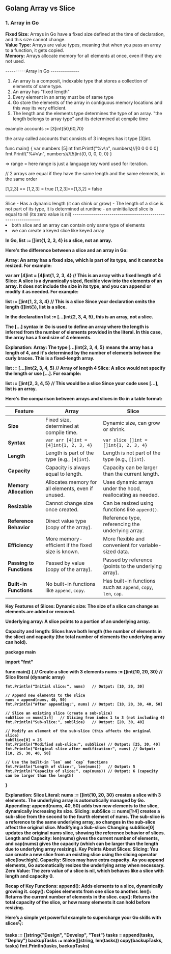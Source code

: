 <h2>Golang Array vs Slice</h2>

<h3>1. Array in Go</h3>
<strong>Fixed Size:</strong> Arrays in Go have a fixed size defined at the time of declaration, and this size cannot change.<br>
<strong>Value Type:</strong> Arrays are value types, meaning that when you pass an array to a function, it gets copied.<br>
<strong>Memory:</strong> Arrays allocate memory for all elements at once, even if they are not used.<br>


----------Array in Go --------------

1. An array is a composit, indexable type that stores a collection of elements of same type.
2. An array has "fixed length"
3. Every element in an array must be of same type
4. Go store the elements of the array in contiguous memory locations and this way its very efficient.
5. The length and the elements type determines the type of an array. "the length belongs to array type" and its determined at compile time

example 
accounts := [3]int{50,60,70}

the array called accounts that consists of 3 integers has it type [3]int.

func main() {
	var numbers [5]int
	fmt.Printf("%v\n", numbers)//[0 0 0 0 0]
	fmt.Printf("%#v\n", numbers)//[5]int{0, 0, 0, 0, 0}
}

=> range = here range is just a language key word used for iteration.


// 2 arrays are equal if they have the same length and the same elements, in the same order

[1,2,3] == [1,2,3] = true
[1,2,3]==[1,3,2] = false

<hr>
Slice
- Has a dynamic length (it can  shink or grow)
- The length of a slice is not part of its type, it is determined at runtime
- an uninitialized slice is equal to nil (its zero value is nil)
--------------------------------------------------------------<br>
<li>both slice and an array can contain only same type of elements</li>
<li> we can create a keyed slice like keyed array</li>

<b>In Go, list := []int{1, 2, 3, 4} is a slice, not an array.<b>

Here's the difference between a slice and an array in Go:

Array: An array has a fixed size, which is part of its type, and it cannot be resized. For example:<br>


var arr [4]int = [4]int{1, 2, 3, 4}  // This is an array with a fixed length of 4 <br>
Slice: A slice is a dynamically sized, flexible view into the elements of an array. It does not include the size in its type, and you can append or modify it as needed. For example:<br>


list := []int{1, 2, 3, 4}  // This is a slice
Since your declaration omits the length ([]int{}), list is a slice.

In the declaration list := [...]int{2, 3, 4, 5}, this is an array, not a slice.

The [...] syntax in Go is used to define an array where the length is inferred from the number of elements provided in the literal. In this case, the array has a fixed size of 4 elements.

Explanation:
Array: The type [...]int{2, 3, 4, 5} means the array has a length of 4, and it's determined by the number of elements between the curly braces. This is a fixed-length array.


list := [...]int{2, 3, 4, 5}  // Array of length 4
Slice: A slice would not specify the length or use [...]. For example:


list := []int{2, 3, 4, 5}  // This would be a slice
Since your code uses [...], list is an array.



Here's the comparison between arrays and slices in Go in a table format:

| **Feature**               | **Array**                                                                 | **Slice**                                                             |
|---------------------------|---------------------------------------------------------------------------|----------------------------------------------------------------------|
| **Size**                  | Fixed size, determined at compile time.                                    | Dynamic size, can grow or shrink.                                     |
| **Syntax**                | `var arr [4]int = [4]int{1, 2, 3, 4}`                                      | `var slice []int = []int{1, 2, 3, 4}`                                 |
| **Length**                | Length is part of the type (e.g., `[4]int`).                               | Length is not part of the type (e.g., `[]int`).                       |
| **Capacity**              | Capacity is always equal to length.                                        | Capacity can be larger than the current length.                       |
| **Memory Allocation**     | Allocates memory for all elements, even if unused.                         | Uses dynamic arrays under the hood, reallocating as needed.           |
| **Resizable**             | Cannot change size once created.                                           | Can be resized using functions like `append()`.                       |
| **Reference Behavior**    | Direct value type (copy of the array).                                     | Reference type, referencing the underlying array.                     |
| **Efficiency**            | More memory-efficient if the fixed size is known.                          | More flexible and convenient for variable-sized data.                 |
| **Passing to Functions**  | Passed by value (copy of the array).                                       | Passed by reference (points to the underlying array).                 |
| **Built-in Functions**    | No built-in functions like `append`, `copy`.                               | Has built-in functions such as `append`, `copy`, `len`, `cap`.        |


Key Features of Slices:
Dynamic size: The size of a slice can change as elements are added or removed.

Underlying array: A slice points to a portion of an underlying array.

Capacity and length: Slices have both length (the number of elements in the slice) and capacity (the total number of elements the underlying array can hold).

package main

import "fmt"

func main() {
    // Create a slice with 3 elements
    nums := []int{10, 20, 30}  // Slice literal (dynamic array)
    
    fmt.Println("Initial slice:", nums)   // Output: [10, 20, 30]

    // Append new elements to the slice
    nums = append(nums, 40, 50)
    fmt.Println("After appending:", nums) // Output: [10, 20, 30, 40, 50]

    // Slice an existing slice (create a sub-slice)
    subSlice := nums[1:4]   // Slicing from index 1 to 3 (not including 4)
    fmt.Println("Sub-slice:", subSlice)   // Output: [20, 30, 40]

    // Modify an element of the sub-slice (this affects the original slice)
    subSlice[0] = 25
    fmt.Println("Modified sub-slice:", subSlice) // Output: [25, 30, 40]
    fmt.Println("Original slice after modification:", nums) // Output: [10, 25, 30, 40, 50]

    // Use the built-in `len` and `cap` functions
    fmt.Println("Length of slice:", len(nums))   // Output: 5
    fmt.Println("Capacity of slice:", cap(nums)) // Output: 6 (capacity can be larger than the length)
}

Explanation:
Slice Literal: nums := []int{10, 20, 30} creates a slice with 3 elements. The underlying array is automatically managed by Go.
Appending: append(nums, 40, 50) adds two new elements to the slice, dynamically increasing its size.
Slicing: subSlice := nums[1:4] creates a sub-slice from the second to the fourth element of nums. The sub-slice is a reference to the same underlying array, so changes in the sub-slice affect the original slice.
Modifying a Sub-slice: Changing subSlice[0] updates the original nums slice, showing the reference behavior of slices.
Length and Capacity: len(nums) gives the current number of elements, and cap(nums) gives the capacity (which can be larger than the length due to underlying array resizing).
Key Points About Slices:
Slicing: You can create a new slice from an existing slice using the slicing operator slice[low:high].
Capacity: Slices may have extra capacity. As you append elements, Go automatically resizes the underlying array when necessary.
Zero Value: The zero value of a slice is nil, which behaves like a slice with length and capacity 0.


Recap of Key Functions:
append(): Adds elements to a slice, dynamically growing it.
copy(): Copies elements from one slice to another.
len(): Returns the current number of elements in the slice.
cap(): Returns the total capacity of the slice, or how many elements it can hold before resizing.

Here’s a simple yet powerful example to supercharge your Go skills with slices👇:

tasks := []string{"Design", "Develop", "Test"}
tasks = append(tasks, "Deploy")
backupTasks := make([]string, len(tasks))
copy(backupTasks, tasks)
fmt.Println(tasks, backupTasks)

